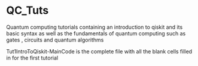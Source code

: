 # QC_Tuts
Quantum computing tutorials containing an introduction to qiskit and its basic syntax as well as the fundamentals of quantum computing such as gates , circuits and quantum algorithms

Tut1IntroToQiskit-MainCode is the complete file with all the blank cells filled in for the first tutorial
